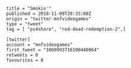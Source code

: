 ```
title = "Smokin'"
published = 2018-11-09T20:33:08Z
origin = "twitter-mnfvideogames"
type = "tweet"
tag = [ "ps4share", "red-dead-redemption-2",]

[twitter]
account = "mnfvideogames"
first_tweet = "1060993716100440064"
retweets = 0
favourites = 0
```

<p class='image'><img src='https://mnf.m17s.net/2018/11/09/DrloKRbX0AEGO3Z.jpg' alt=''></p>

